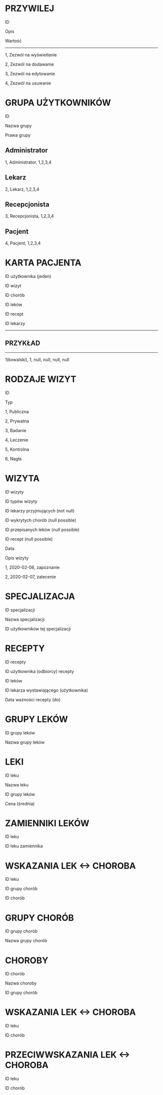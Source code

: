 PRZYWILEJ
=

ID

Opis

Wartość

---

1, Zezwól na wyświetlanie

2, Zezwól na dodawanie

3, Zezwól na edytowanie

4, Zezwól na usuwanie

GRUPA UŻYTKOWNIKÓW
=

ID

Nazwa grupy

Prawa grupy

Administrator
-

1, Administrator, 1,2,3,4

Lekarz
-

2, Lekarz, 1,2,3,4

Recepcjonista
-

3, Recepcjonista, 1,2,3,4

Pacjent
-

4, Pacjent, 1,2,3,4

KARTA PACJENTA
=

ID użytkownika (jeden)

ID wizyt

ID chorób

ID leków

ID recept

ID lekarzy

---
PRZYKŁAD
-
---
1(kowalski), 1, null, null, null, null

RODZAJE WIZYT
=

ID

Typ

1, Publiczna

2, Prywatna

3, Badanie

4, Leczenie

5, Kontrolna

6, Nagła

WIZYTA
=

ID wizyty

ID typów wizyty

ID lekarzy przyjmujących (not null)

ID wykrytych chorób (null possible)

ID przepisanych leków (null possible)

ID recept (null possible)

Data

Opis wizyty

1, 2020-02-06, zapoznanie

2, 2020-02-07, zalecenie

SPECJALIZACJA
=

ID specjalizacji

Nazwa specjalizacji

ID użytkowników tej specjalizacji

RECEPTY
=

ID recepty

ID użytkownika (odbiorcy) recepty

ID leków

ID lekarza wystawiającego (użytkownika)

Data ważności recepty (do)

GRUPY LEKÓW
=

ID grupy leków

Nazwa grupy leków

LEKI
=

ID leku

Nazwa leku

ID grupy leków

Cena (średnia)

ZAMIENNIKI LEKÓW
=

ID leku

ID leku zamiennika

WSKAZANIA LEK <-> CHOROBA
=

ID leku

ID grupy chorób

ID chorób


GRUPY CHORÓB
=

ID grupy chorób

Nazwa grupy chorób

CHOROBY
=

ID chorób

Nazwa choroby

ID grupy chorób

WSKAZANIA LEK <-> CHOROBA
=

ID leku

ID chorób

PRZECIWWSKAZANIA LEK <-> CHOROBA
=

ID leku

ID chorób
